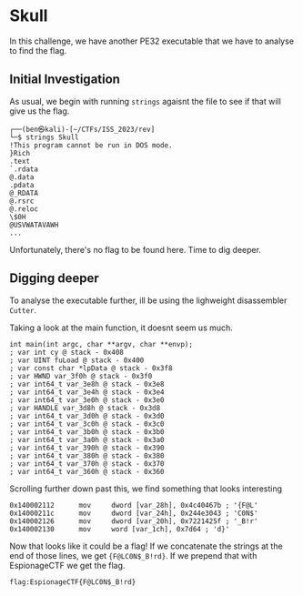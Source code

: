 # Skull

In this challenge, we have another PE32 executable that we have to analyse to find the flag.

## Initial Investigation

As usual, we begin with running `strings` agaisnt the file to see if that will give us the flag.

    ┌──(ben㉿kali)-[~/CTFs/ISS_2023/rev]
    └─$ strings Skull         
    !This program cannot be run in DOS mode.
    }Rich
    .text
    `.rdata
    @.data
    .pdata
    @_RDATA
    @.rsrc
    @.reloc
    \$0H
    @USVWATAVAWH
    ...

Unfortunately, there's no flag to be found here. Time to dig deeper.

## Digging deeper

To analyse the executable further, ill be using the lighweight disassembler `Cutter`.

Taking a look at the main function, it doesnt seem us much.

    int main(int argc, char **argv, char **envp);
    ; var int cy @ stack - 0x408
    ; var UINT fuLoad @ stack - 0x400
    ; var const char *lpData @ stack - 0x3f8
    ; var HWND var_3f0h @ stack - 0x3f0
    ; var int64_t var_3e8h @ stack - 0x3e8
    ; var int64_t var_3e4h @ stack - 0x3e4
    ; var int64_t var_3e0h @ stack - 0x3e0
    ; var HANDLE var_3d8h @ stack - 0x3d8
    ; var int64_t var_3d0h @ stack - 0x3d0
    ; var int64_t var_3c0h @ stack - 0x3c0
    ; var int64_t var_3b0h @ stack - 0x3b0
    ; var int64_t var_3a0h @ stack - 0x3a0
    ; var int64_t var_390h @ stack - 0x390
    ; var int64_t var_380h @ stack - 0x380
    ; var int64_t var_370h @ stack - 0x370
    ; var int64_t var_360h @ stack - 0x360

Scrolling further down past this, we find something that looks interesting

    0x140002112      mov     dword [var_28h], 0x4c40467b ; '{F@L'
    0x14000211c      mov     dword [var_24h], 0x244e3043 ; 'C0N$'
    0x140002126      mov     dword [var_20h], 0x7221425f ; '_B!r'
    0x140002130      mov     word [var_1ch], 0x7d64 ; 'd}'

Now that looks like it could be a flag! If we concatenate the strings at the end of those lines, we get `{F@LC0N$_B!rd}`. If we prepend that with EspionageCTF we get the flag.

`flag:EspionageCTF{F@LC0N$_B!rd}`







